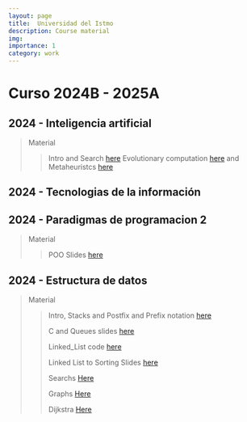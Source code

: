 ```yaml
---
layout: page
title:  Universidad del Istmo 
description: Course material
img: 
importance: 1
category: work
---
```


# Curso 2024B - 2025A

## 2024 - Inteligencia artificial
>
>Material
>>Intro and Search [here](/assets/pdf/Inteligencia_artificial_I.pdf)
>>Evolutionary computation [here](/assets/pdf/CEVO.pdf) and Metaheuristcs  [here](/assets/pdf/MetaH.pdf)
>>
>

## 2024 - Tecnologias de la información

## 2024 - Paradigmas de programacion 2
>
>Material
>>POO Slides [here](/assets/pdf/PPII.pdf)
>

## 2024 - Estructura de datos

>Material
>> Intro, Stacks and Postfix and Prefix notation [here](/assets/pdf/EdC1.pdf)
>>
>> C and Queues slides [here](/assets/pdf/ED.pdf)
>>
>> Linked_List code [here](/assets/Code/Linked_List.c)
>>
>> Linked List to Sorting Slides [here](/assets/pdf/ED2.pdf)
>>
>> Searchs [Here](/assets/pdf/ED3.pdf)
>>
>> Graphs [Here](/assets/pdf/GrafosED.pdf)
>>
>> Dijkstra [Here](/assets/pdf/Dijkstra_ED_P3.pdf)
>>
>> 
